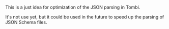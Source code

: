 This is a just idea for optimization of the JSON parsing in Tombi.

It's not use yet, but it could be used in the future to speed up the parsing of JSON Schema files.
